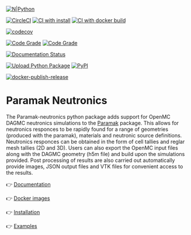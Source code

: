 
[![N|Python](https://www.python.org/static/community_logos/python-powered-w-100x40.png)](https://www.python.org)

[![CircleCI](https://circleci.com/gh/fusion-energy/paramak-neutronics/tree/main.svg?style=svg)](https://circleci.com/gh/fusion-energy/paramak-neutronics/tree/main)
[![CI with install](https://github.com/fusion-energy/paramak-neutronics/actions/workflows/ci_with_install.yml/badge.svg)](https://github.com/fusion-energy/paramak-neutronics/actions/workflows/ci_with_install.yml)
[![CI with docker build](https://github.com/fusion-energy/paramak-neutronics/actions/workflows/ci_with_docker_build.yml/badge.svg)](https://github.com/fusion-energy/paramak-neutronics/actions/workflows/ci_with_docker_build.yml)

[![codecov](https://codecov.io/gh/fusion-energy/paramak-neutronics/branch/main/graph/badge.svg?token=5j7c7eGF6W)](https://codecov.io/gh/fusion-energy/paramak-neutronics)

[![Code Grade](https://www.code-inspector.com/project/25343/score/svg)](https://frontend.code-inspector.com/public/project/25343/paramak-neutronics/dashboard)
[![Code Grade](https://www.code-inspector.com/project/25343/status/svg)](https://frontend.code-inspector.com/public/project/25343/paramak-neutronics/dashboard)

[![Documentation Status](https://readthedocs.org/projects/paramak-neutronics/badge/?version=latest)](https://paramak-neutronics.readthedocs.io/en/latest/?badge=latest)

[![Upload Python Package](https://github.com/fusion-energy/paramak-neutronics/actions/workflows/python-publish.yml/badge.svg)](https://github.com/fusion-energy/paramak-neutronics/actions/workflows/python-publish.yml)
[![PyPI](https://img.shields.io/pypi/v/paramak-neutronics?color=brightgreen&label=pypi&logo=grebrightgreenen&logoColor=green)](https://pypi.org/project/paramak-neutronics/)

[![docker-publish-release](https://github.com/fusion-energy/paramak-neutronics/actions/workflows/docker_publish.yml/badge.svg)](https://github.com/fusion-energy/paramak-neutronics/actions/workflows/docker_publish.yml)


# Paramak Neutronics

The Paramak-neutronics python package adds support for OpenMC DAGMC neutronics simulations to the [Paramak](https://github.com/fusion-energy/paramak) package. This allows for neutronics responces to be rapidly found for a range of geometries (produced with the paramak), materials and neutronic source definitions. Neutronics responces can be obtained in the form of cell tallies and reglar mesh tallies (2D and 3D). Users can also export the OpenMC input files along with the DAGMC geometry (h5m file) and build upon the simulations provided. Post processing of results are also carried out automatically provide images, JSON output files and VTK files for convenient access to the results.


:point_right: [Documentation](https://paramak-neutronics.readthedocs.io)

:point_right: [Docker images](https://github.com/fusion-energy/paramak-neutronics/pkgs/container/paramak-neutronics)

:point_right: [Installation](https://paramak-neutronics.readthedocs.io/en/stable/install.html)

:point_right: [Examples](https://paramak-neutronics.readthedocs.io/en/stable/example_neutronics_simulations.html)
